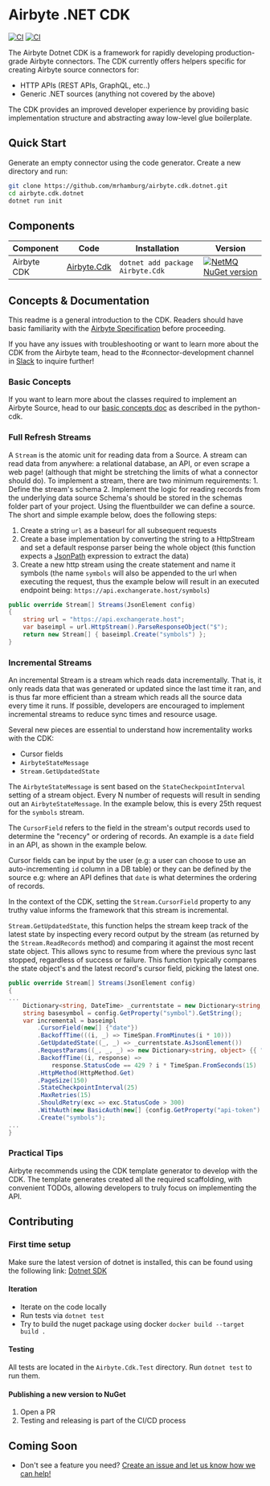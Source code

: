 # Airbyte .NET CDK  

 [![CI](https://github.com/mrhamburg/airbyte.cdk.dotnet/actions/workflows/build.yml/badge.svg?query=branch%3Amain)](https://github.com/mrhamburg/airbyte.cdk.dotnet/actions/workflows/build.yml?query=branch%3Amain) [![CI](https://github.com/mrhamburg/airbyte.cdk.dotnet/actions/workflows/release.yml/badge.svg)](https://github.com/mrhamburg/airbyte.cdk.dotnet/actions/workflows/release.yml)  

The Airbyte Dotnet CDK is a framework for rapidly developing production-grade Airbyte connectors. The CDK currently offers helpers specific for creating Airbyte source connectors for:

* HTTP APIs \(REST APIs, GraphQL, etc..\)
* Generic .NET sources \(anything not covered by the above\)

The CDK provides an improved developer experience by providing basic implementation structure and abstracting away low-level glue boilerplate.

## Quick Start

Generate an empty connector using the code generator. Create a new directory and run:

```bash
git clone https://github.com/mrhamburg/airbyte.cdk.dotnet.git
cd airbyte.cdk.dotnet
dotnet run init
```

## Components

Component | Code | Installation | Version
----------|-----------|------|--------
Airbyte CDK | [Airbyte.Cdk](Airbyte.Cdk) | `dotnet add package Airbyte.Cdk` |[![NetMQ NuGet version](https://img.shields.io/nuget/v/Airbyte.Cdk.svg)](https://www.nuget.org/packages/Airbyte.Cdk/)

## Concepts & Documentation
This readme is a general introduction to the CDK. Readers should have basic familiarity with the [Airbyte Specification](https://docs.airbyte.io/architecture/airbyte-specification) before proceeding.

If you have any issues with troubleshooting or want to learn more about the CDK from the Airbyte team, head to the \#connector-development channel in [Slack](https://airbytehq.slack.com/ssb/redirect) to inquire further!

### Basic Concepts
If you want to learn more about the classes required to implement an Airbyte Source, head to our [basic concepts doc](..\cdk-python\basic-concepts.md) as described in the python-cdk.
### Full Refresh Streams
A `Stream` is the atomic unit for reading data from a Source. A stream can read data from anywhere: a relational database, an API, or even scrape a web page! \(although that might be stretching the limits of what a connector should do\).
To implement a stream, there are two minimum requirements: 1. Define the stream's schema 2. Implement the logic for reading records from the underlying data source
Schema's should be stored in the schemas folder part of your project.
Using the fluentbuilder we can define a source. The short and simple example below, does the following steps:
1. Create a string `url` as a baseurl for all subsequent requests
2. Create a base implementation by converting the string to a HttpStream and set a default response parser being the whole object (this function expects a [JsonPath](https://github.com/json-path/JsonPath) expression to extract the data)
3. Create a new http stream using the create statement and name it symbols (the name `symbols` will also be appended to the url when executing the request, thus the example below will result in an executed endpoint being: `https://api.exchangerate.host/symbols`)
```csharp
public override Stream[] Streams(JsonElement config)
{
    string url = "https://api.exchangerate.host";
    var baseimpl = url.HttpStream().ParseResponseObject("$");
    return new Stream[] { baseimpl.Create("symbols") };
}
```

### Incremental Streams
An incremental Stream is a stream which reads data incrementally. That is, it only reads data that was generated or updated since the last time it ran, and is thus far more efficient than a stream which reads all the source data every time it runs. If possible, developers are encouraged to implement incremental streams to reduce sync times and resource usage.

Several new pieces are essential to understand how incrementality works with the CDK:

* Cursor fields
* `AirbyteStateMessage`
* `Stream.GetUpdatedState`

The `AirbyteStateMessage` is sent based on the `StateCheckpointInterval` setting of a stream object. Every N number of requests will result in sending out an `AirbyteStateMessage`. In the example below, this is every 25th request for the `symbols` stream.

The `CursorField` refers to the field in the stream's output records used to determine the "recency" or ordering of records. An example is a `date` field in an API, as shown in the example below.

Cursor fields can be input by the user \(e.g: a user can choose to use an auto-incrementing `id` column in a DB table\) or they can be defined by the source e.g: where an API defines that `date` is what determines the ordering of records.

In the context of the CDK, setting the `Stream.CursorField` property to any truthy value informs the framework that this stream is incremental.

`Stream.GetUpdatedState`, this function helps the stream keep track of the latest state by inspecting every record output by the stream \(as returned by the `Stream.ReadRecords` method\) and comparing it against the most recent state object. This allows sync to resume from where the previous sync last stopped, regardless of success or failure. This function typically compares the state object's and the latest record's cursor field, picking the latest one.


```csharp
public override Stream[] Streams(JsonElement config)
{
...
    Dictionary<string, DateTime> _currentstate = new Dictionary<string, DateTime>();
    string basesymbol = config.GetProperty("symbol").GetString();
    var incremental = baseimpl
        .CursorField(new[] {"date"})
        .BackoffTime(((i, _) => TimeSpan.FromMinutes(i * 10)))
        .GetUpdatedState((_, _) => _currentstate.AsJsonElement())
        .RequestParams((_, _, _) => new Dictionary<string, object> {{ "date", _currentstate[basesymbol] } })
        .BackoffTime((i, response) =>
            response.StatusCode == 429 ? i * TimeSpan.FromSeconds(15) : TimeSpan.FromMinutes(1))
        .HttpMethod(HttpMethod.Get)
        .PageSize(150)
        .StateCheckpointInterval(25)
        .MaxRetries(15)
        .ShouldRetry(exc => exc.StatusCode > 300)
        .WithAuth(new BasicAuth(new[] {config.GetProperty("api-token").GetString()}))
        .Create("symbols");
...
}
```

### Practical Tips

Airbyte recommends using the CDK template generator to develop with the CDK. The template generates created all the required scaffolding, with convenient TODOs, allowing developers to truly focus on implementing the API.

## Contributing

### First time setup

Make sure the latest version of dotnet is installed, this can be found using the following link: [Dotnet SDK](https://dotnet.microsoft.com/download)

#### Iteration

* Iterate on the code locally
* Run tests via `dotnet test`
* Try to build the nuget package using docker `docker build --target build .`

#### Testing

All tests are located in the `Airbyte.Cdk.Test` directory. Run `dotnet test` to run them.

#### Publishing a new version to NuGet

1. Open a PR
2. Testing and releasing is part of the CI/CD process

## Coming Soon

* Don't see a feature you need? [Create an issue and let us know how we can help!](https://github.com/mrhamburg/airbyte.cdk.dotnet/issues/new)

